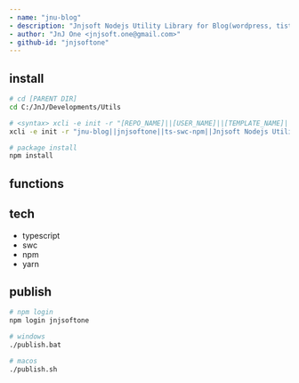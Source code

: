 ```yaml
---
- name: "jnu-blog"
- description: "Jnjsoft Nodejs Utility Library for Blog(wordpress, tistory, naver, ...) Support Functions in Typescript"
- author: "JnJ One <jnjsoft.one@gmail.com>"
- github-id: "jnjsoftone"
---
```


## install

```sh
# cd [PARENT DIR]
cd C:/JnJ/Developments/Utils

# <syntax> xcli -e init -r "[REPO_NAME]||[USER_NAME]||[TEMPLATE_NAME]||[DESCRIPTION]"
xcli -e init -r "jnu-blog||jnjsoftone||ts-swc-npm||Jnjsoft Nodejs Utility Library for Blog(wordpress, tistory, naver, ...) Support Functions in Typescript"

# package install
npm install
```
## functions


## tech

- typescript
- swc
- npm
- yarn

## publish

```sh
# npm login
npm login jnjsoftone

# windows
./publish.bat

# macos
./publish.sh
```
